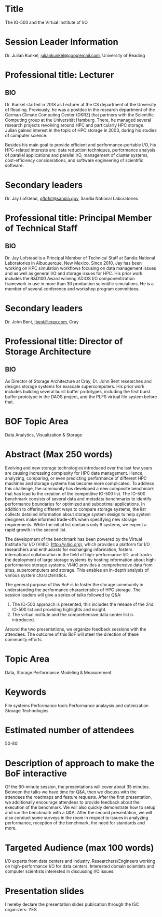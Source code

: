 # Title
The IO-500 and the Virtual Institute of I/O

# Session Leader Information
Dr. Julian Kunkel, juliankunkel@googlemail.com, University of Reading
# Professional title: Lecturer
## BIO
Dr. Kunkel started in 2018 as Lecturer at the CS department of the Unversity of Reading.
Previously, he was a postdoc in the research department of the German Climate Computing Center (DKRZ) that partners with the Scientific Computing group at the Universität Hamburg.
There, he managed several research projects revolving around HPC and particularly HPC storage.
Julian gained interest in the topic of HPC storage in 2003, during his studies of computer science.

Besides his main goal to provide efficient and performance-portable I/O, his HPC-related interests are: data reduction techniques, performance analysis of parallel applications and parallel I/O, management of cluster systems, cost-efficiency considerations, and software engineering of scientific software.

# Secondary leaders
Dr. Jay Lofstead, gflofst@sandia.gov, Sandia National Laboratories
# Professional title: Principal Member of Technical Staff
## BIO
Dr. Jay Lofstead is a Principal Member of Technical Staff at Sandia National
Laboratories in Albuquerque, New Mexico. Since 2010, Jay has been working on
HPC simulation workflows focusing on data management issues and as well as
general I/O and storage issues for HPC.  His prior work includes the R\&D100
Award winning ADIOS I/O componentization framework in use in more than 30
production scientific simulations. He is a member of several conference and
workshop program committees.

# Secondary leaders
Dr. John Bent, jbent@cray.com, Cray
# Professional title: Director of Storage Architecture
## BIO
As Director of Storage Architecture at Cray, Dr. John Bent researches and designs storage systems for exascale supercomputers. His prior work includes building several burst buffer prototypes, including the first burst buffer prototype in the DAOS project, and the PLFS virtual file system before that.

# BOF Topic Area
Data Analytics, Visualization & Storage

# Abstract (Max 250 words)
Evolving and new storage technologies introduced over the last few years are causing increasing complexity for HPC data management. Hence, analyzing, comparing, or even predicting performance of different HPC machines and storage systems has become more complicated. To address this challenge, the community has developed a new composite benchmark that has lead to the creation of the competitive IO-500 list. The IO-500 benchmark consists of several data and metadata benchmarks to identify performance boundaries for optimized and suboptimal applications. In addition to offering different ways to compare storage systems, the list collects detailed information about storage system design to help system designers make informed trade-offs when specifying new storage requirements. While the initial list contains only 9 systems, we expect a rapid growth in the second list.

The development of the benchmark has been powered by the Virtual Institute for I/O (VI4IO, http://vi4io.org), which provides a platform for I/O researchers and enthusiasts for exchanging information, fosters international collaboration in the field of high-performance I/O, and tracks the deployment of large storage systems by hosting information about high-performance storage systems. VI4IO provides a comprehensive data from sites, supercomputers and storage. This enables an in-depth analysis of various system characteristics.

The general purpose of this BoF is to foster the storage community in understanding the performance characteristics of HPC storage. The session leaders will give a series of talks followed by Q&A:
1) The IO-500 approach is presented; this includes the release of the 2nd IO-500 list and providing highlights and insight.
2) The virtual institute and the comprehensive data center list is introduced.

Around the two presentations, we organize feedback sessions with the attendees.
The outcome of this BoF will steer the direction of these community efforts.

# Topic Area

Data, Storage
Performance Modeling & Measurement

# Keywords

File systems
Performance tools
Performance analaysis and optimization
Storage Technologies

# Estimated number of attendees

50-80

# Description of approach to make the BoF interactive

Of the 60-minute session, the presentations will cover about 35 minutes.
Between the talks we have time for Q&A, then we discuss with the attendees the roadmaps and feature requests. After the first presentation, we additionally encourage attendees to provide feedback about the execution of the benchmark. We will also quickly demonstrate how to setup and run the benchmark with a Q&A. After the second presentation, we will also conduct some surveys in the room in respect to issues in analyzing performance, reception of the benchmark, the need for standards and more.


# Targeted Audience (max 100 words)

I/O experts from data centers and industry.
Researchers/Engineers working on high-performance I/O for data centers.
Interested domain scientists and computer scientists interested in discussing I/O issues.

# Presentation slides

I hereby declare the presentation slides publication through the ISC organizers: YES


